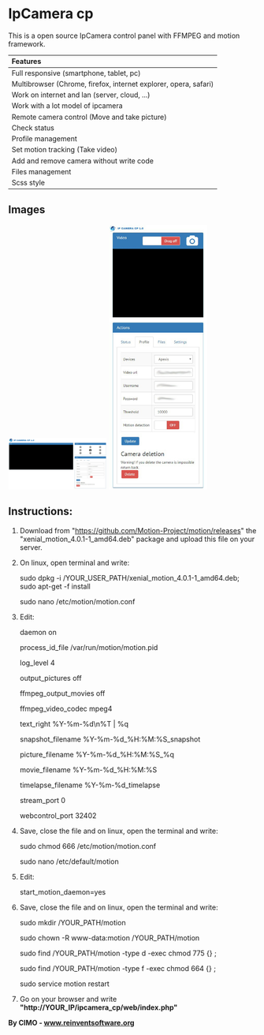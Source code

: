 IpCamera cp
==============

This is a open source IpCamera control panel with FFMPEG and motion framework.

| Features |
|:---|
| Full responsive (smartphone, tablet, pc) |
| Multibrowser (Chrome, firefox, internet explorer, opera, safari) |
| Work on internet and lan (server, cloud, ...) |
| Work with a lot model of ipcamera |
| Remote camera control (Move and take picture) |
| Check status |
| Profile management |
| Set motion tracking (Take video) |
| Add and remove camera without write code |
| Files management |
| Scss style |

## Images
<img src="screenshots/1.jpg" width="200" alt="1"/>
<img src="screenshots/2.jpg" width="200" alt="2"/>

## Instructions:
1) Download from "https://github.com/Motion-Project/motion/releases" the "xenial_motion_4.0.1-1_amd64.deb" package and upload this file on your server.

2) On linux, open terminal and write:

	sudo dpkg -i /YOUR_USER_PATH/xenial_motion_4.0.1-1_amd64.deb; sudo apt-get -f install
	
	sudo nano /etc/motion/motion.conf

3) Edit:

	daemon on
	
	process_id_file /var/run/motion/motion.pid
	
	log_level 4
	
	output_pictures off
	
	ffmpeg_output_movies off
	
	ffmpeg_video_codec mpeg4
	
	text_right %Y-%m-%d\n%T | %q
	
	snapshot_filename %Y-%m-%d_%H:%M:%S_snapshot
	
	picture_filename %Y-%m-%d_%H:%M:%S_%q
	
	movie_filename %Y-%m-%d_%H:%M:%S
	
	timelapse_filename %Y-%m-%d_timelapse
	
	stream_port 0
	
	webcontrol_port 32402

4) Save, close the file and on linux, open the terminal and write:

	sudo chmod 666 /etc/motion/motion.conf
	
	sudo nano /etc/default/motion

5) Edit:

	start_motion_daemon=yes

6) Save, close the file and on linux, open the terminal and write:
	
	sudo mkdir /YOUR_PATH/motion
	
	sudo chown -R www-data:motion /YOUR_PATH/motion
	
	sudo find /YOUR_PATH/motion -type d -exec chmod 775 {} \;
	
	sudo find /YOUR_PATH/motion -type f -exec chmod 664 {} \;
	
	sudo service motion restart

7) Go on your browser and write <b>"http://YOUR_IP/ipcamera_cp/web/index.php"</b>

<b>By CIMO - www.reinventsoftware.org</b>